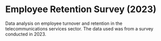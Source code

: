# Employee Retention Survey (2023)
Data analysis on employee turnover and retention in the telecommunications services sector. The data used was from a survey conducted in 2023.
